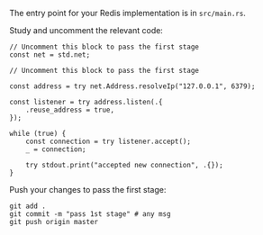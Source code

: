 The entry point for your Redis implementation is in `src/main.rs`.

Study and uncomment the relevant code:

```zig
// Uncomment this block to pass the first stage
const net = std.net;
```

```zig
// Uncomment this block to pass the first stage

const address = try net.Address.resolveIp("127.0.0.1", 6379);

const listener = try address.listen(.{
    .reuse_address = true,
});

while (true) {
    const connection = try listener.accept();
    _ = connection;

    try stdout.print("accepted new connection", .{});
}
```

Push your changes to pass the first stage:

```
git add .
git commit -m "pass 1st stage" # any msg
git push origin master
```
